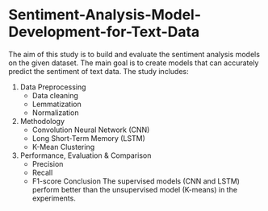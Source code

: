 # Sentiment-Analysis-Model-Development-for-Text-Data
The aim of this study is to build and evaluate the sentiment analysis models on the given dataset. The main goal is to create models that can accurately predict the sentiment of text data. The study includes:
1. Data Preprocessing
    - Data cleaning
    - Lemmatization
    - Normalization
2. Methodology
    - Convolution Neural Network (CNN)
    - Long Short-Term Memory (LSTM)
    - K-Mean Clustering
3. Performance, Evaluation & Comparison
    - Precision
    - Recall
    - F1-score
Conclusion
The supervised models (CNN and LSTM) perform better than the unsupervised model (K-means) in the experiments.
